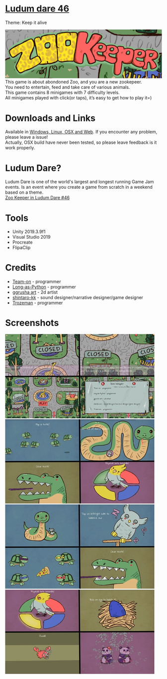 # [Ludum dare 46](https://ldjam.com/)
Theme: Keep it alive  

![Cover](Screenshots/ZooKeeperLong.png)  
This game is about abondoned Zoo, and you are a new zookepeer.  
You need to entertain, feed and take care of various animals.  
This game contains 8 minigames with 7 difficulty levels.  
All minigames played with click(or taps), it’s easy to get how to play it=)   

# Downloads and Links
Available in [Windows, Linux, OSX and Web](https://teamon.itch.io/zoo-keeper). If you encounter any problem, please leave a issue!  
Actually, OSX build have never been tested, so please leave feedback is it work properly.

# Ludum Dare?
Ludum Dare is one of the world's largest and longest running Game Jam events. Is an event where you create a game from scratch in a weekend based on a theme.  
[Zoo Keeper in Ludum Dare #46](https://ldjam.com/events/ludum-dare/46/$178354)  

# Tools
 * Unity 2019.3.9f1
 * Visual Studio 2019
 * Procreate
 * FlipaClip

# Credits
 * [Team-on](https://github.com/Team-on) - programmer
 * [Long-as-Python](https://github.com/Long-as-Python) - programmer
 * [ggrusha art](https://www.instagram.com/ggrusha_art/) - 2d artist
 * [shintaro-kk](https://www.instagram.com/shintaro_kk) - sound designer/narrative designer/game designer
 * [Trozeman](https://github.com/Trozeman) - programmer

# Screenshots
![Screenshot1](Screenshots/AllMenuSmall.jpg)  
![Screenshot1](Screenshots/AllGameplaySmall.jpg)  
![Screenshot1](Screenshots/AllWinSmall.jpg)  
![Screenshot1](Screenshots/AllLoseSmall.jpg)  
